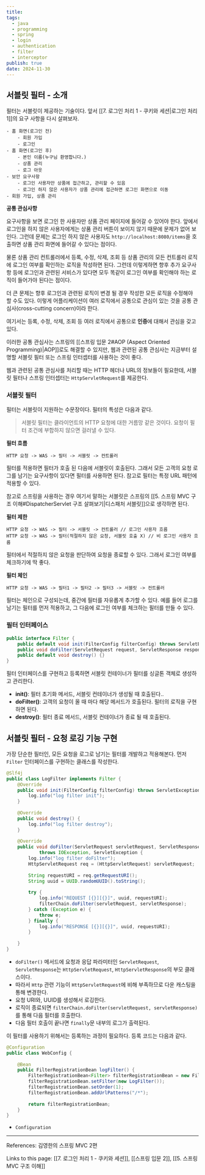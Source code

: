 ```yaml
---
title: 
tags:
  - java
  - programming
  - spring
  - login
  - authentication
  - filter
  - interceptor
publish: true
date: 2024-11-30
---
```

## 서블릿 필터 - 소개
필터는 서블릿이 제공하는 기술이다. 앞서 [[7. 로그인 처리 1 - 쿠키와 세션|로그인 처리 1]]의 요구 사항을 다시 살펴보자.

```
- 홈 화면(로그인 전)
	- 회원 가입
	- 로그인
- 홈 화면(로그인 후)
	- 본인 이름(누구님 환영합니다.)
	- 상품 관리
	- 로그 아웃
- 보안 요구사항
	- 로그인 사용자만 상품에 접근하고, 관리할 수 있음
	- 로그인 하지 않은 사용자가 상품 관리에 접근하면 로그인 화면으로 이동
- 회원 가입, 상품 관리
```

**공통 관심사항**

요구사항을 보면 로그인 한 사용자만 상품 관리 페이지에 들어갈 수 있어야 한다. 앞에서 로그인을 하지 않은 사용자에게는 상품 관리 버튼이 보이지 않기 때문에 문제가 없어 보인다. 그런데 문제는 로그인 하지 않은 사용자도 `http://localhost:8080/items`을 호출하면 상품 관리 화면에 들어갈 수 있다는 점이다.

물론 상품 관리 컨트롤러에서 등록, 수정, 삭제, 조회 등 상품 관리의 모든 컨트롤러 로직에 로그인 여부를 확인하는 로직을 작성하면 된다. 그런데 이렇게하면 향후 추가 요구사항 등에 로그인과 관련된 서비스가 있다면 모두 똑같이 로그인 여부를 확인해야 하는 로직이 들어가야 된다는 점이다. 

더 큰 문제는 향후 로그인과 관련된 로직이 변경 될 경우 작성한 모든 로직을 수정해야 할 수도 있다.
이렇게 어플리케이션이 여러 로직에서 공통으로 관심이 있는 것을 공통 관심사(cross-cutting concern)이라 한다.

여기서는 등록, 수정, 삭제, 조회 등 여러 로직에서 공통으로 **인증**에 대해서 관심을 갖고 있다.

이러한 공통 관심사는 스프링의 [[스프링 입문 2#AOP (Aspect Oriented Programming)|AOP]]로도 해결할 수 있지만, 웹과 관련된 공통 관심사는 지금부터 설명할 서블릿 필터 또는 스프링 인터셉터를 사용하는 것이 좋다.

웹과 관련된 공통 관심사를 처리할 때는 HTTP 헤더나 URL의 정보들이 필요한데, 서블릿 필터나 스프링 인터셉터는 `HttpServletRequest`를 제공한다.


### 서블릿 필터
필터는 서블릿이 지원하는 수문장이다. 필터의 특성은 다음과 같다.

> 서블릿 필터는 클라이언트의 HTTP 요청에 대한 거름망 같은 것이다. 요청이 필터 조건에 부합하지 않으면 걸러낼 수 있다.

**필터 흐름**

```
HTTP 요청 -> WAS -> 필터 -> 서블릿 -> 컨트롤러
```

필터를 적용하면 필터가 호출 된 다음에 서블릿이 호출된다. 그래서 모든 고객의 요청 로그를 남기는 요구사항이 있다면 필터를 사용하면 된다. 참고로 필터는 특정 URL 패턴에 적용할 수 있다.

참고로 스프링을 사용하는 경우 여기서 말하는 서블릿은 스프링의 [[5. 스프링 MVC 구조 이해#DispatcherServlet 구조 살펴보기|디스패처 서블릿]]으로 생각하면 된다.

**필터 제한**

```
HTTP 요청 -> WAS -> 필터 -> 서블릿 -> 컨트롤러 // 로그인 사용자 흐름
HTTP 요청 -> WAS -> 필터(적절하지 않은 요청, 서블릿 호출 X) // 비 로그인 사용자 흐름
```

필터에서 적절하지 않은 요청을 판단하여 요청을 종료할 수 있다. 그래서 로그인 여부를 체크하기에 딱 좋다.

**필터 체인**

```
HTTP 요청 -> WAS -> 필터1 -> 필터2 -> 필터3 -> 서블릿 -> 컨트롤러
```

필터는 체인으로 구성되는데, 중간에 필터를 자유롭게 추가할 수 있다. 예를 들어 로그를 남기는 필터를 먼저 적용하고, 그 다음에 로그인 여부를 체크하는 필터를 만들 수 있다.

### 필터 인터페이스
```java
public interface Filter {
	public default void init(FilterConfig filterConfig) throws ServletException {}
	public void doFilter(ServletRequest request, ServletResponse response, FilterChain chain) throws IOException, ServletException;
	public default void destroy() {}
}
```

필터 인터페이스를 구현하고 등록하면 서블릿 컨테이너가 필터를 싱글톤 객체로 생성하고 관리한다.
- **init()**: 필터 초기화 메서드, 서블릿 컨테이너가 생성될 때 호출된다..
- **doFilter()**: 고객의 요청이 올 때 마다 해당 메서드가 호출된다. 필터의 로직을 구현하면 된다.
- **destroy()**: 필터 종료 메서드, 서블릿 컨테이너가 종료 될 때 호출된다.

## 서블릿 필터 - 요청 로깅 기능 구현
가장 단순한 필터인, 모든 요청을 로그로 남기는 필터를 개발하고 적용해본다. 먼저 `Filter` 인터페이스를 구현하는 클래스를 작성한다.


```java
@Slf4j  
public class LogFilter implements Filter {  
    @Override  
    public void init(FilterConfig filterConfig) throws ServletException {  
        log.info("log filter init");  
    }  
  
    @Override  
    public void destroy() {  
        log.info("log filter destroy");  
    }  
  
    @Override  
    public void doFilter(ServletRequest servletRequest, ServletResponse servletResponse, FilterChain filterChain)  
            throws IOException, ServletException {  
        log.info("log filter doFilter");  
        HttpServletRequest req = (HttpServletRequest) servletRequest;  
  
        String requestURI = req.getRequestURI();  
        String uuid = UUID.randomUUID().toString();  
  
        try {  
            log.info("REQUEST [{}][{}]", uuid, requestURI);  
            filterChain.doFilter(servletRequest, servletResponse);  
        } catch (Exception e) {  
            throw e;  
        } finally {  
            log.info("RESPONSE [{}][{}]", uuid, requestURI);  
        }  
  
    }  
}
```

- `doFilter()` 메서드에 요청과 응답 파라미터인 `ServletRequest`, `ServletResponse`는 `HttpServletRequest`, `HttpServletResponse`의 부모 클래스이다.
- 따라서 `Http` 관련 기능이 `HttpServletRequest`에 비해 부족하므로 다운 캐스팅을 통해 변경한다.
- 요청 URI와, UUID를 생성해서 로깅한다.
- 로직이 종료되면 `filterChain.doFilter(servletRequest, servletResponse)`를 통해 다음 필터를 호출한다.
- 다음 필터 호출이 끝나면 `finally`문 내부의 로그가 출력된다.

이 필터를 사용하기 위해서는 등록하는 과정이 필요하다. 등록 코드는 다음과 같다.

```java
@Configuration  
public class WebConfig {  
  
    @Bean  
    public FilterRegistrationBean logFilter() {  
        FilterRegistrationBean<Filter> filterRegistrationBean = new FilterRegistrationBean<>();  
        filterRegistrationBean.setFilter(new LogFilter());  
        filterRegistrationBean.setOrder(1);  
        filterRegistrationBean.addUrlPatterns("/*");  
  
        return filterRegistrationBean;  
    }  
}
```
- `Configuration`

---
References: 김영한의 스프링 MVC 2편

Links to this page: [[7. 로그인 처리 1 - 쿠키와 세션]], [[스프링 입문 2]], [[5. 스프링 MVC 구조 이해]]